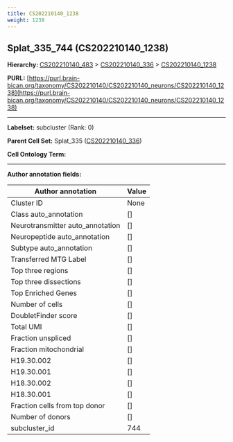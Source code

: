 ```yaml
---
title: CS202210140_1238
weight: 1238
---
```

## Splat_335_744 (CS202210140_1238)
<b>Hierarchy: </b>
[CS202210140_483](../CS202210140_483) >
[CS202210140_336](../CS202210140_336) >
[CS202210140_1238](../CS202210140_1238)

**PURL:** [https://purl.brain-bican.org/taxonomy/CS202210140/CS202210140_neurons/CS202210140_1238](https://purl.brain-bican.org/taxonomy/CS202210140/CS202210140_neurons/CS202210140_1238)

---


**Labelset:** subcluster (Rank: 0)

**Parent Cell Set:** Splat_335 ([CS202210140_336](../CS202210140_336))



**Cell Ontology Term:** 

[MARKER GENES.]: #


---

[TRANSFERRED ANNOTATIONS.]: #


[AUTHOR ANNOTATION FIELDS.]: #


**Author annotation fields:**

| Author annotation | Value |
|-------------------|-------|
|Cluster ID|None|
|Class auto_annotation|[]|
|Neurotransmitter auto_annotation|[]|
|Neuropeptide auto_annotation|[]|
|Subtype auto_annotation|[]|
|Transferred MTG Label|[]|
|Top three regions|[]|
|Top three dissections|[]|
|Top Enriched Genes|[]|
|Number of cells|[]|
|DoubletFinder score|[]|
|Total UMI|[]|
|Fraction unspliced|[]|
|Fraction mitochondrial|[]|
|H19.30.002|[]|
|H19.30.001|[]|
|H18.30.002|[]|
|H18.30.001|[]|
|Fraction cells from top donor|[]|
|Number of donors|[]|
|subcluster_id|744|
